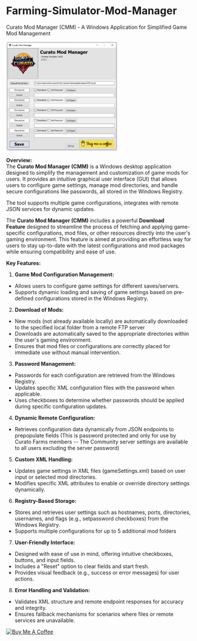 # Farming-Simulator-Mod-Manager

Curato Mod Manager (CMM) - A Windows Application for Simplified Game Mod Management

<img src="ImagesSrc/CMM.png" alt="Alt text" width="60%">

**Overview:**\
The **Curato Mod Manager (CMM)** is a Windows desktop application designed to simplify the management and customization of game mods for users. It provides an intuitive graphical user interface (GUI) that allows users to configure game settings, manage mod directories, and handle secure configurations like passwords, all stored in the Windows Registry.

The tool supports multiple game configurations, integrates with remote JSON services for dynamic updates.

The **Curato Mod Manager (CMM)** includes a powerful **Download Feature** designed to streamline the process of fetching and applying game-specific configurations, mod files, or other resources directly into the user's gaming environment. This feature is aimed at providing an effortless way for users to stay up-to-date with the latest configurations and mod packages while ensuring compatibility and ease of use.

**Key Features:**

1.  **Game Mod Configuration Management:**

-   Allows users to configure game settings for different saves/servers.
-   Supports dynamic loading and saving of game settings based on pre-defined configurations stored in the Windows Registry.

2.  **Download of Mods:**

-   New mods (not already available locally) are automatically downloaded to the specified local folder from a remote FTP server
-   Downloads are automatically saved to the appropriate directories within the user's gaming environment.
-   Ensures that mod files or configurations are correctly placed for immediate use without manual intervention.

3.  **Password Management:**

-   Passwords for each configuration are retrieved from the Windows Registry.
-   Updates specific XML configuration files with the password when applicable.
-   Uses checkboxes to determine whether passwords should be applied during specific configuration updates.

4.  **Dynamic Remote Configuration:**

-   Retrieves configuration data dynamically from JSON endpoints to prepopulate fields (This is password protected and only for use by Curato Farms members -- The Community server settings are available to all users excluding the server password)

5.  **Custom XML Handling:**

-   Updates game settings in XML files (gameSettings.xml) based on user input or selected mod directories.
-   Modifies specific XML attributes to enable or override directory settings dynamically.

6.  **Registry-Based Storage:**

-   Stores and retrieves user settings such as hostnames, ports, directories, usernames, and flags (e.g., setpassword checkboxes) from the Windows Registry.
-   Supports multiple configurations for up to 5 additional mod folders

7.  **User-Friendly Interface:**

-   Designed with ease of use in mind, offering intuitive checkboxes, buttons, and input fields.
-   Includes a "Reset" option to clear fields and start fresh.
-   Provides visual feedback (e.g., success or error messages) for user actions.

8. **Error Handling and Validation:**

-   Validates XML structure and remote endpoint responses for accuracy and integrity.
-   Ensures fallback mechanisms for scenarios where files or remote services are unavailable.

  <a href="https://www.buymeacoffee.com/CurtisFeatures" target="_blank"><img src="https://cdn.buymeacoffee.com/buttons/v2/default-yellow.png" alt="Buy Me A Coffee" style="height: 60px !important;width: 217px !important;" ></a>
